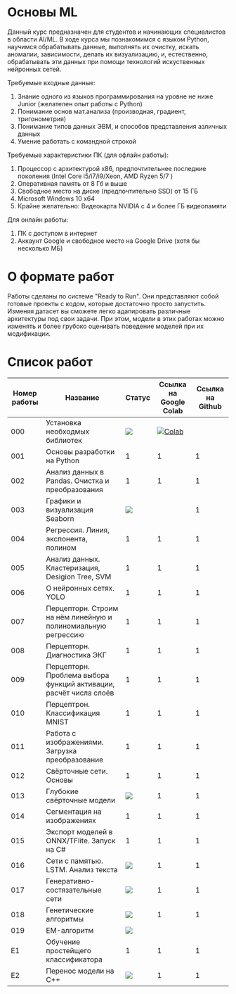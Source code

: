 # Основы ML

Данный курс предназначен для студентов и начинающих специалистов в области AI/ML. 
В ходе курса мы познакомимся с языком Python, научимся обрабатывать данные, выполнять их очистку, искать аномалии, зависимости, делать их визуализацию, и, естественно, обрабатывать эти данных при помощи технологий искуственных нейронных сетей. 

Требуемые входные данные:
1. Знание одного из языков программирования на уровне не ниже Junior (желателен опыт работы с Python)
2. Понимание основ мат.анализа (производная, градиент, тригонометрия)
3. Понимание типов данных ЭВМ, и способов представления азличных данных
4. Умение работать с командной строкой

Требуемые характеристики ПК (для офлайн работы):
1. Процессор с архитектурой x86, предпочтительнее последние поколения (Intel Core i5/i7/i9/Xeon, AMD Ryzen 5/7 )
2. Оперативная память от 8 Гб и выше
3. Свободное место на диске (предпочтительно SSD) от 15 ГБ
4. Microsoft Windows 10 x64
5. Крайне желательно: Видеокарта NVIDIA с 4 и более ГБ видеопамяти

Для онлайн работы:
1. ПК с доступом в интернет
2. Аккаунт Google и свободное место на Google Drive (хотя бы несколько МБ)

# О формате работ
Работы сделаны по системе "Ready to Run". Они представляют собой готовые проекты с кодом, которые достаточно просто запустить. Изменяя датасет вы сможете легко адапировать различные архитектуры под свои задачи. При этом, модели в этих работах можно изменять и более грубоко оценивать поведение моделей при их модификации.

# Cписок работ

| Номер работы | Название | Статус | Ссылка на Google Colab | Ссылка на Github |
| --- | --- | --- | --- | --- | 
| 000 | Установка необходмых библиотек | ![](https://img.shields.io/badge/Доступен-1.0.3-green) | [![Colab](https://colab.research.google.com/assets/colab-badge.svg)](https://colab.research.google.com/drive/1-q4hGq6QODhrjq6yAVCpuDRdI8hkKzBb?usp=sharing) |  | 
| 001 | Основы разработки на Python | 1 | 1 | 1 | 
| 002 | Анализ данных в Pandas. Очистка и преобразования | 1 | 1 | 1 | 
| 003 | Графики и визуализация Seaborn | ![](https://img.shields.io/badge/Готовится%20описание-orange)  |  | 1 | 
| 004 | Регрессия. Линия, экспонента, полином | 1 | 1 | 1 | 
| 005 | Анализ данных. Кластеризация, Desigion Tree, SVM | 1 | 1 | 1 | 
| 006 | О нейронных сетях. YOLO | 1 | 1 | 1 | 
| 007 | Перцепторн. Строим на нём линейную и полиномиальную регрессию | 1 | 1 | 1 | 
| 008 | Перцепторн. Диагностика ЭКГ | 1 | 1 | 1 | 
| 009 | Перцепторн. Проблема выбора функций активации, расчёт числа слоёв | 1 | 1 | 1 | 
| 010 | Перцептрон. Классификация MNIST | 1 | 1 | 1 | 
| 011 | Работа с изображениями. Загрузка преобразование | 1 | 1 | 1 | 
| 012 | Свёрточные сети. Основы | 1 | 1 | 1 | 
| 013 | Глубокие свёрточные модели | ![](https://img.shields.io/badge/В%20разработке-brown) | 1 | 1 | 
| 014 | Сегментация на изображениях | 1 | 1 | 1 | 
| 015 | Экспорт моделей в ONNX/TFlite. Запуск на C# | 1 | 1 | 1 | 
| 016 | Сети с памятью. LSTM. Анализ текста | ![](https://img.shields.io/badge/В%20разработке-brown) | 1 | 1 | 
| 017 | Генеративно-состязательные сети | ![](https://img.shields.io/badge/Готовится%20описание-orange) | 1 | 1 | 
| 018 | Генетические алгоритмы | ![](https://img.shields.io/badge/В%20разработке-brown) | 1 | 1 | 
| 019 | EM-алгоритм | ![](https://img.shields.io/badge/В%20разработке-brown) |  |  | 
|  E1 | Обучение простейщего классификатора | 1 | 1 | 1 | 
|  E2 | Перенос модели на C++ | ![](https://img.shields.io/badge/В%20разработке-brown) | 1 | 1 | 
